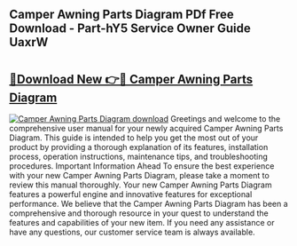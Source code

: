 ## Camper Awning Parts Diagram PDf Free Download - Part-hY5 Service Owner Guide UaxrW

# <h2><a href="http://dft6ayb.blite.top/?on=Camper+Awning+Parts+Diagram">🔗Download New 👉🔴 Camper Awning Parts Diagram</a></h2>

[![Camper Awning Parts Diagram download](https://i.imgur.com/lujVjoI.png)](http://dft6ayb.blite.top/?on=Camper+Awning+Parts+Diagram)
Greetings and welcome to the comprehensive user manual for your newly acquired Camper Awning Parts Diagram. This guide is intended to help you get the most out of your product by providing a thorough explanation of its features, installation process, operation instructions, maintenance tips, and troubleshooting procedures. Important Information Ahead To ensure the best experience with your new Camper Awning Parts Diagram, please take a moment to review this manual thoroughly. Your new Camper Awning Parts Diagram features a powerful engine and innovative features for exceptional performance. We believe that the Camper Awning Parts Diagram has been a comprehensive and thorough resource in your quest to understand the features and capabilities of your new item. If you need any assistance or have any questions, our customer service team is always available.
